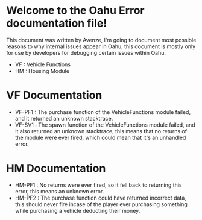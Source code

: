 # Welcome to the Oahu Error documentation file!

This document was written by Avenze, I'm going to document most possible reasons to why internal issues appear in Oahu, this document is mostly only for use by developers for debugging certain issues within Oahu.

- VF : Vehicle Functions
- HM : Housing Module

# VF Documentation

- VF-PF1 : The purchase function of the VehicleFunctions module failed, and it returned an unknown stacktrace.
- VF-SV1 : The spawn function of the VehicleFunctions module failed, and it also returned an unknown stacktrace, this means that no returns of the module were ever fired, which could mean that it's an unhandled error.

# HM Documentation

- HM-PF1 : No returns were ever fired, so it fell back to returning this error, this means an unknown error.
- HM-PF2 : The purchase function could have returned incorrect data, this should never fire incase of the player ever purchasing something while purchasing a vehicle deducting their money.

